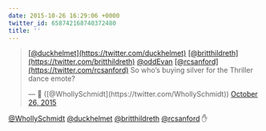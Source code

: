 ```yaml
---
date: 2015-10-26 16:29:06 +0000
twitter_id: 658742168740372480
title: ''
---
```


<blockquote class="twitter-tweet"><p lang="en" dir="ltr"><a href="https://twitter.com/duckhelmet?ref_src=twsrc%5Etfw">[@duckhelmet](https://twitter.com/duckhelmet)</a> <a href="https://twitter.com/britthildreth?ref_src=twsrc%5Etfw">[@britthildreth](https://twitter.com/britthildreth)</a> <a href="https://twitter.com/oddEvan?ref_src=twsrc%5Etfw">@oddEvan</a> <a href="https://twitter.com/rcsanford?ref_src=twsrc%5Etfw">[@rcsanford](https://twitter.com/rcsanford)</a> So who’s buying silver for the Thriller dance emote?</p>&mdash; 🤧 ([@WhollySchmidt](https://twitter.com/WhollySchmidt)) <a href="https://twitter.com/WhollySchmidt/status/658741949902532608?ref_src=twsrc%5Etfw">October 26, 2015</a></blockquote>
<script async src="https://platform.twitter.com/widgets.js" charset="utf-8"></script>

[@WhollySchmidt](https://twitter.com/WhollySchmidt) [@duckhelmet](https://twitter.com/duckhelmet) [@britthildreth](https://twitter.com/britthildreth) [@rcsanford](https://twitter.com/rcsanford) ✋
